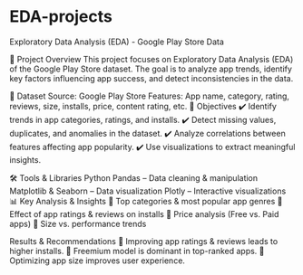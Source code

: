 # EDA-projects

Exploratory Data Analysis (EDA) - Google Play Store Data

📌 Project Overview
This project focuses on Exploratory Data Analysis (EDA) of the Google Play Store dataset. The goal is to analyze app trends, identify key factors influencing app success, and detect inconsistencies in the data.


📂 Dataset
Source: Google Play Store
Features: App name, category, rating, reviews, size, installs, price, content rating, etc.
🎯 Objectives
✔️ Identify trends in app categories, ratings, and installs.
✔️ Detect missing values, duplicates, and anomalies in the dataset.
✔️ Analyze correlations between features affecting app popularity.
✔️ Use visualizations to extract meaningful insights.


🛠️ Tools & Libraries
Python
Pandas – Data cleaning & manipulation
Matplotlib & Seaborn – Data visualization
Plotly – Interactive visualizations
📊 Key Analysis & Insights
🔹 Top categories & most popular app genres
🔹 Effect of app ratings & reviews on installs
🔹 Price analysis (Free vs. Paid apps)
🔹 Size vs. performance trends


Results & Recommendations
📍 Improving app ratings & reviews leads to higher installs.
📍 Freemium model is dominant in top-ranked apps.
📍 Optimizing app size improves user experience.
